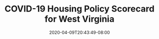 ---
title: "COVID-19 Housing Policy Scorecard for West Virginia"
date: 2020-04-09T20:43:49-08:00
layout: single
type: covid-policy-rankings
state_abbrev: wv # use state abbreviation.
state_title: West Virginia
photoCredit:
hasSubnav: true
fbImage: /images/assets/el-scorecard-social-000006.png
twImage: /images/assets/el-scorecard-social-000006.png
socialDescription: COVID-19 Housing Policy Scorecard for West Virginia
description: See how West Virginia ranks in our nationwide scorecard of housing policies in response to COVID-19.
url: /covid-policy-scorecard/wv
aliases:
    - /covid-policy-scorecard/wv
    - /covid-policy-scorecard/west-virginia
    - /es/covid-policy-scorecard/wv
    - /es/covid-policy-scorecard/west-virginia
---